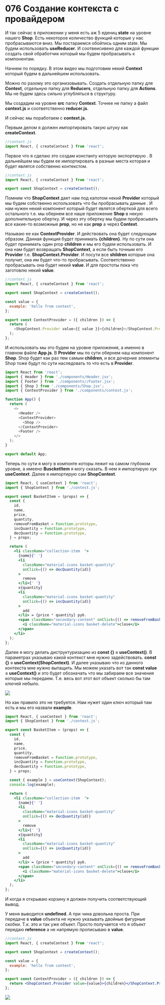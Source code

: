# 076 Создание контекста с провайдером

И так сейчас в приложении у меня есть аж 5 едениц **state** на уровне нашего **Shop**. Есть некоторое количество функций которые у нас пробрасываются вниз. Мы постараемся обойтись одним state. Мы будем использовать **useReducer**. И соотвеисивено для каждой функции создать свой обработчик который мы будем пробрасывать к компонентам.

Начнем по порядку. В этом видео мы подготовим некий **Context** который будем в дальнейшем использовать.

Можно по разому это организовывать. Создать отдельную папку для **Context**, отдельную папку для **Reducers**, отдельную папку для **Actions**. Мы не будем здесь сильно углубляться в структуру.

Мы создадим на уровне **src** папку **Context**. Точнее не папку а файл **context.js** и соответственно **reducer.js**.

И сейчас мы поработаем с **context.js**.

Первым делом я должен импортировать такую штуку как **createContext**.

```jsx
//context.js
import React, { createContext } from 'react';
```

Первое что я сделаю это создам константу которую экспортирую . В дальнейшем мы будем ее импортировать в разные места которая и будет являтся собственно контекстом.

```js
//context.js
import React, { createContext } from 'react';

export const ShopContext = createContext();
```

Помним что **ShopContext** дает нам под капотом некий **Provider** который мы будем собственно использовать что бы пробрасывать данные . И нам нужен некий компонент который будет являтся оберткой для всего остального т.е. мы обернем все наше приложение **Shop** в некую дополнительную обертку. И через эту обертку мы будем пробрасывать все какие-то возможные **prop**, но не как **prop** а через **Context**.

Называю ее как **ContextProvider**. И действовать она будет следующим образом. Данная функция будет принимать **{children}**. Ну по сути она будет принимать один prop **children** и мы его будем использовать. И она нам будет возвращать **ShopContext**, а если быть точным его **Provider** т.е. **ShopContext.Provider**. И посути все **shildren** которые она получит, она им будет что-то пробрасывать. Соответственно пробрасывать она будет некий **value**. И для простоты пока что заготовлю некий **value**.

```js
//context.js
import React, { createContext } from 'react';

export const ShopContext = createContext();

const value = {
  example: 'hello from context',
};

export const ContextProvider = ({ children }) => {
  return (
    <ShopContext.Provider value={{ value }}>{children}</ShopContext.Provider>
  );
};
```

И использовать мы это будем на уровне приложения, а именно в главном файле **App.js**. В **Provider** мы по сути обернем наш компонент **Shop**. Shop будет как раз тем самым **children**, и все дочерние элементы Shop тоже будут по сути наследовать то что есть в **Provider**.

```js
import React from 'react';
import { Header } from './components/Header.jsx';
import { Footer } from './components//Footer.jsx';
import { Shop } from './components/Shop.jsx';
import { ContextProvider } from './components/contest.js';

function App() {
  return (
    <>
      <Header />
      <ContextProvider>
        <Shop />
      </ContextProvider>
      <Footer />
    </>
  );
}

export default App;
```

Теперь по сути я могу в компонте которы лежит на самом глубоком уровне, а имеено **BuscketItem** я могу сказать. В нем я импортирую хук **useContext**. Далее я импортирую сам **ShopContext**.

```jsx
import React, { useContext } from 'react';
import { ShopContext } from './contest.js';

export const BasketItem = (props) => {
  const {
    id,
    name,
    price,
    quantity,
    removeFromBasket = Function.prototype,
    incQuantity = Function.prototype,
    decQuantity = Function.prototype,
  } = props;

  return (
    <li className="collection-item  ">
      {name}{' '}
      <li
        className="material-icons basket-quantity"
        onClick={() => decQuantity(id)}
      >
        remove
      </li>{' '}
      x{quantity}
      <li
        className="material-icons basket-quantity"
        onClick={() => incQuantity(id)}
      >
        add
      </li> = {price * quantity} руб.
      <span className="secondary-content" onClick={() => removeFromBasket(id)}>
        <i className="material-icons basket-delete">close</i>
      </span>
    </li>
  );
};
```

Далее я могу делать диструктуризацию из **const {} = useContext()**. В параметрах указываю какой контекст мне нужно задействовать. **const {} = useContext(ShopContext)**. И далее указываю что из данного контекста мне нужно вытащить. Мы можем указать вот так **const value = useContext()** и это будет обозначать что мы забираем все значения которые мы передаем. Т.е. весь вот этот вот объект сколько бы там ключей небыло.

![](img/001.jpg)

Но как правило это не требуется. Нам нужет один ключ который там есть и мы его назвали **example**.

```jsx
import React, { useContext } from 'react';
import { ShopContext } from './contest.js';

export const BasketItem = (props) => {
  const {
    id,
    name,
    price,
    quantity,
    removeFromBasket = Function.prototype,
    incQuantity = Function.prototype,
    decQuantity = Function.prototype,
  } = props;

  const { example } = useContext(ShopContext);
  console.log(example);

  return (
    <li className="collection-item  ">
      {name}{' '}
      <li
        className="material-icons basket-quantity"
        onClick={() => decQuantity(id)}
      >
        remove
      </li>{' '}
      x{quantity}
      <li
        className="material-icons basket-quantity"
        onClick={() => incQuantity(id)}
      >
        add
      </li> = {price * quantity} руб.
      <span className="secondary-content" onClick={() => removeFromBasket(id)}>
        <i className="material-icons basket-delete">close</i>
      </span>
    </li>
  );
};
```

И когда я открываю корзину я должен получить соответствующий вывод.

У меня выводится **undefined**. А при чина довольна проста. При передаче в **value** объекта не нужно указывать двойные фигурные скобки. Т.к. это и так уже объект. Просто получается что я объект передаю **reference** а не напрямую прописываю в **value**.

```jsx
//context.js
import React, { createContext } from 'react';

export const ShopContext = createContext();

const value = {
  example: 'hello from context',
};

export const ContextProvider = ({ children }) => {
  return <ShopContext.Provider value={value}>{children}</ShopContext.Provider>;
};
```

![](img/002.jpg)
